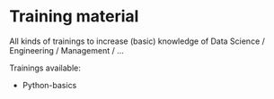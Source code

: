 # Training material
All kinds of trainings to increase (basic) knowledge of Data Science / Engineering / Management / ...

Trainings available:
* Python-basics
